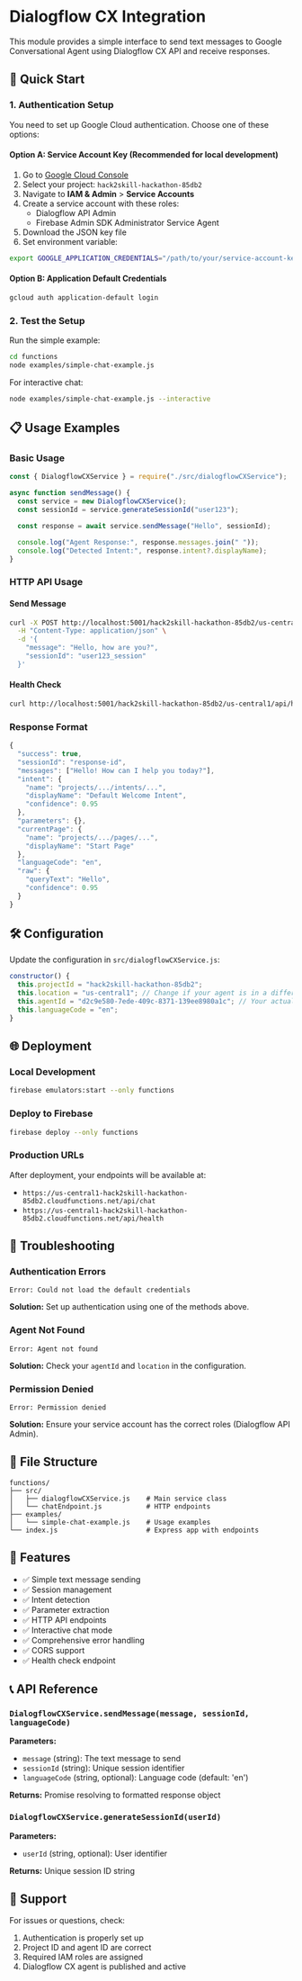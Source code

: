 # Dialogflow CX Integration

This module provides a simple interface to send text messages to Google Conversational Agent using Dialogflow CX API and receive responses.

## 🚀 Quick Start

### 1. Authentication Setup

You need to set up Google Cloud authentication. Choose one of these options:

#### Option A: Service Account Key (Recommended for local development)

1. Go to [Google Cloud Console](https://console.cloud.google.com/)
2. Select your project: `hack2skill-hackathon-85db2`
3. Navigate to **IAM & Admin** > **Service Accounts**
4. Create a service account with these roles:
   - Dialogflow API Admin
   - Firebase Admin SDK Administrator Service Agent
5. Download the JSON key file
6. Set environment variable:

```bash
export GOOGLE_APPLICATION_CREDENTIALS="/path/to/your/service-account-key.json"
```

#### Option B: Application Default Credentials

```bash
gcloud auth application-default login
```

### 2. Test the Setup

Run the simple example:

```bash
cd functions
node examples/simple-chat-example.js
```

For interactive chat:

```bash
node examples/simple-chat-example.js --interactive
```

## 📋 Usage Examples

### Basic Usage

```javascript
const { DialogflowCXService } = require("./src/dialogflowCXService");

async function sendMessage() {
  const service = new DialogflowCXService();
  const sessionId = service.generateSessionId("user123");

  const response = await service.sendMessage("Hello", sessionId);

  console.log("Agent Response:", response.messages.join(" "));
  console.log("Detected Intent:", response.intent?.displayName);
}
```

### HTTP API Usage

#### Send Message

```bash
curl -X POST http://localhost:5001/hack2skill-hackathon-85db2/us-central1/api/chat \
  -H "Content-Type: application/json" \
  -d '{
    "message": "Hello, how are you?",
    "sessionId": "user123_session"
  }'
```

#### Health Check

```bash
curl http://localhost:5001/hack2skill-hackathon-85db2/us-central1/api/health
```

### Response Format

```javascript
{
  "success": true,
  "sessionId": "response-id",
  "messages": ["Hello! How can I help you today?"],
  "intent": {
    "name": "projects/.../intents/...",
    "displayName": "Default Welcome Intent",
    "confidence": 0.95
  },
  "parameters": {},
  "currentPage": {
    "name": "projects/.../pages/...",
    "displayName": "Start Page"
  },
  "languageCode": "en",
  "raw": {
    "queryText": "Hello",
    "confidence": 0.95
  }
}
```

## 🛠️ Configuration

Update the configuration in `src/dialogflowCXService.js`:

```javascript
constructor() {
  this.projectId = "hack2skill-hackathon-85db2";
  this.location = "us-central1"; // Change if your agent is in a different location
  this.agentId = "d2c9e580-7ede-409c-8371-139ee8980a1c"; // Your actual agent ID
  this.languageCode = "en";
}
```

## 🌐 Deployment

### Local Development

```bash
firebase emulators:start --only functions
```

### Deploy to Firebase

```bash
firebase deploy --only functions
```

### Production URLs

After deployment, your endpoints will be available at:

- `https://us-central1-hack2skill-hackathon-85db2.cloudfunctions.net/api/chat`
- `https://us-central1-hack2skill-hackathon-85db2.cloudfunctions.net/api/health`

## 🔧 Troubleshooting

### Authentication Errors

```
Error: Could not load the default credentials
```

**Solution:** Set up authentication using one of the methods above.

### Agent Not Found

```
Error: Agent not found
```

**Solution:** Check your `agentId` and `location` in the configuration.

### Permission Denied

```
Error: Permission denied
```

**Solution:** Ensure your service account has the correct roles (Dialogflow API Admin).

## 📁 File Structure

```
functions/
├── src/
│   ├── dialogflowCXService.js    # Main service class
│   └── chatEndpoint.js           # HTTP endpoints
├── examples/
│   └── simple-chat-example.js    # Usage examples
└── index.js                      # Express app with endpoints
```

## 🎯 Features

- ✅ Simple text message sending
- ✅ Session management
- ✅ Intent detection
- ✅ Parameter extraction
- ✅ HTTP API endpoints
- ✅ Interactive chat mode
- ✅ Comprehensive error handling
- ✅ CORS support
- ✅ Health check endpoint

## 📞 API Reference

### `DialogflowCXService.sendMessage(message, sessionId, languageCode)`

**Parameters:**

- `message` (string): The text message to send
- `sessionId` (string): Unique session identifier
- `languageCode` (string, optional): Language code (default: 'en')

**Returns:** Promise resolving to formatted response object

### `DialogflowCXService.generateSessionId(userId)`

**Parameters:**

- `userId` (string, optional): User identifier

**Returns:** Unique session ID string

## 🤝 Support

For issues or questions, check:

1. Authentication is properly set up
2. Project ID and agent ID are correct
3. Required IAM roles are assigned
4. Dialogflow CX agent is published and active
